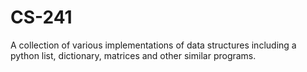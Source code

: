 # CS-241

A collection of various implementations of data structures including a python list, dictionary, matrices and other similar programs.
